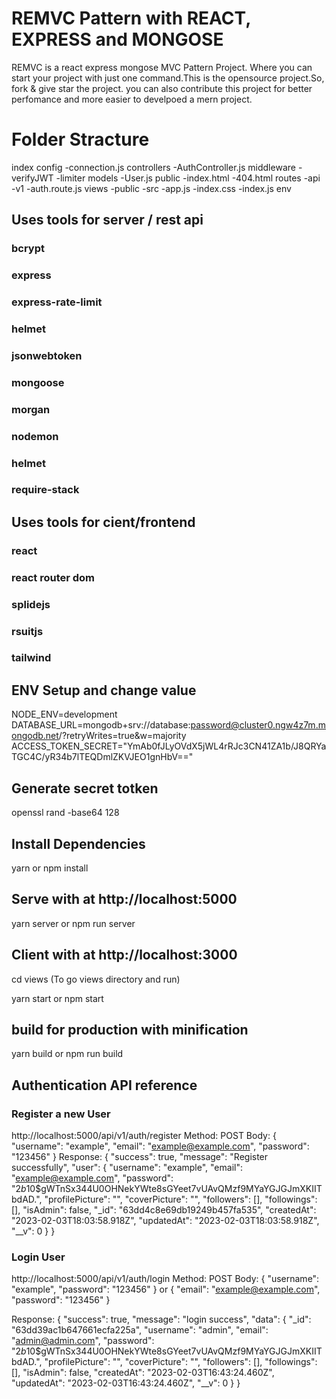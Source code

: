 # REMVC Pattern with REACT, EXPRESS and MONGOSE
REMVC is a react express mongose MVC Pattern Project. Where you can start your project with just one command.This is the opensource project.So, fork & give star the project. you can also contribute this project for better perfomance and more easier to develpoed a mern project.

# Folder Stracture
index
config
    -connection.js
controllers
    -AuthController.js
middleware
    -verifyJWT
    -limiter
models
    -User.js
public
    -index.html
    -404.html
routes
    -api
        -v1
            -auth.route.js
views
    -public
    -src
        -app.js
        -index.css
        -index.js
env

## Uses tools for server / rest api
### bcrypt
### express
### express-rate-limit
### helmet
### jsonwebtoken
### mongoose
### morgan
### nodemon
### helmet
### require-stack

## Uses tools for cient/frontend
### react
### react router dom
### splidejs
### rsuitjs
### tailwind

## ENV Setup and change value
NODE_ENV=development
DATABASE_URL=mongodb+srv://database:password@cluster0.ngw4z7m.mongodb.net/?retryWrites=true&w=majority
ACCESS_TOKEN_SECRET="YmAb0fJLyOVdX5jWL4rRJc3CN41ZA1b/J8QRYaTGC4C/yR34b7lTEQDmlZKVJEO1gnHbV=="

## Generate secret totken
openssl rand -base64 128

## Install Dependencies
yarn 
or
npm install

## Serve with at http://localhost:5000
yarn server
or
npm run server

## Client with at http://localhost:3000
cd views (To go views directory and run)

yarn start
or
npm start

## build for production with minification
yarn build
or
npm run build

## Authentication API reference

### Register a new User 
http://localhost:5000/api/v1/auth/register
Method: POST
Body: 
{
  "username": "example",
  "email": "example@example.com",
  "password": "123456"
}
Response: 
{
  "success": true,
  "message": "Register successfully",
  "user": {
    "username": "example",
    "email": "example@example.com",
    "password": "$2b$10$gWTnSx344U0OHNekYWte8sGYeet7vUAvQMzf9MYaYGJGJmXKIITbdAD.",
    "profilePicture": "",
    "coverPicture": "",
    "followers": [],
    "followings": [],
    "isAdmin": false,
    "_id": "63dd4c8e69db19249b457fa535",
    "createdAt": "2023-02-03T18:03:58.918Z",
    "updatedAt": "2023-02-03T18:03:58.918Z",
    "__v": 0
  }
}

### Login User 
http://localhost:5000/api/v1/auth/login
Method: POST
Body: 
{
  "username": "example",
  "password": "123456"
}
or
{
  "email": "example@example.com",
  "password": "123456"
}

Response: 
{
  "success": true,
  "message": "login success",
  "data": {
    "_id": "63dd39ac1b647661ecfa225a",
    "username": "admin",
    "email": "admin@admin.com",
    "password": "$2b$10$gWTnSx344U0OHNekYWte8sGYeet7vUAvQMzf9MYaYGJGJmXKIITbdAD.",
    "profilePicture": "",
    "coverPicture": "",
    "followers": [],
    "followings": [],
    "isAdmin": false,
    "createdAt": "2023-02-03T16:43:24.460Z",
    "updatedAt": "2023-02-03T16:43:24.460Z",
    "__v": 0
  }
}

